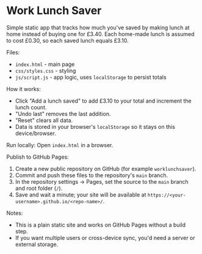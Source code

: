 # Work Lunch Saver

Simple static app that tracks how much you've saved by making lunch at home instead of buying one for £3.40. Each home-made lunch is assumed to cost £0.30, so each saved lunch equals £3.10.

Files:
- `index.html` - main page
- `css/styles.css` - styling
- `js/script.js` - app logic, uses `localStorage` to persist totals

How it works:
- Click "Add a lunch saved" to add £3.10 to your total and increment the lunch count.
- "Undo last" removes the last addition.
- "Reset" clears all data.
- Data is stored in your browser's `localStorage` so it stays on this device/browser.

Run locally:
Open `index.html` in a browser.

Publish to GitHub Pages:
1. Create a new public repository on GitHub (for example `worklunchsaver`).
2. Commit and push these files to the repository's `main` branch.
3. In the repository settings -> Pages, set the source to the `main` branch and root folder (`/`).
4. Save and wait a minute; your site will be available at `https://<your-username>.github.io/<repo-name>/`.

Notes:
- This is a plain static site and works on GitHub Pages without a build step.
- If you want multiple users or cross-device sync, you'd need a server or external storage.
